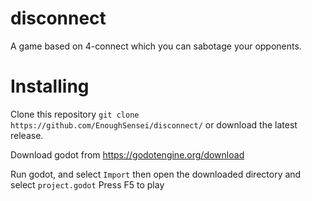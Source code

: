 # disconnect

A game based on 4-connect which you can sabotage your opponents.

# Installing

Clone this repository 
`git clone https://github.com/EnoughSensei/disconnect/`
or download the latest release.

Download godot from https://godotengine.org/download

Run godot, and select `Import` then open the downloaded directory and select `project.godot`
Press F5 to play
